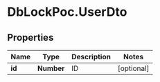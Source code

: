 # DbLockPoc.UserDto

## Properties
Name | Type | Description | Notes
------------ | ------------- | ------------- | -------------
**id** | **Number** | ID | [optional] 


